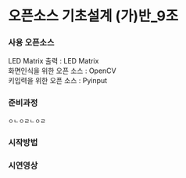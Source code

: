 # 오픈소스 기초설계 (가)반_9조

### 사용 오픈소스

LED Matrix 출력 : LED Matrix  
화면인식을 위한 오픈 소스 : OpenCV  
키입력을 위한 오픈 소스 : Pyinput    

### 준비과정
```
ㅇㄴㅇㄹㄴㅇㄹ
```
### 시작방법

### 시연영상
